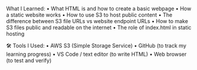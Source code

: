 What I Learned:
	•	What HTML is and how to create a basic webpage
	•	How a static website works
	•	How to use S3 to host public content
	•	The difference between S3 file URLs vs website endpoint URLs
	•	How to make S3 files public and readable on the internet
	•	The role of index.html in static hosting

🛠️ Tools I Used:
	•	AWS S3 (Simple Storage Service)
	•	GitHub (to track my learning progress)
	•	VS Code / text editor (to write HTML)
	•	Web browser (to test and verify)
